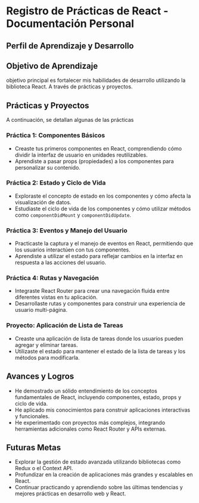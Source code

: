 # Registro de Prácticas de React - Documentación Personal

## Perfil de Aprendizaje y Desarrollo
 
## Objetivo de Aprendizaje

  objetivo principal es fortalecer mis habilidades de desarrollo utilizando la biblioteca React. A través de prácticas y proyectos.

## Prácticas y Proyectos

A continuación, se detallan algunas de las prácticas  

### Práctica 1: Componentes Básicos

- Creaste tus primeros componentes en React, comprendiendo cómo dividir la interfaz de usuario en unidades reutilizables.
- Aprendiste a pasar props (propiedades) a los componentes para personalizar su contenido.

### Práctica 2: Estado y Ciclo de Vida

- Exploraste el concepto de estado en los componentes y cómo afecta la visualización de datos.
- Estudiaste el ciclo de vida de los componentes y cómo utilizar métodos como `componentDidMount` y `componentDidUpdate`.

### Práctica 3: Eventos y Manejo del Usuario

- Practicaste la captura y el manejo de eventos en React, permitiendo que los usuarios interactúen con tus componentes.
- Aprendiste a utilizar el estado para reflejar cambios en la interfaz en respuesta a las acciones del usuario.

### Práctica 4: Rutas y Navegación

- Integraste React Router para crear una navegación fluida entre diferentes vistas en tu aplicación.
- Desarrollaste rutas y componentes para construir una experiencia de usuario multi-página.

### Proyecto: Aplicación de Lista de Tareas

- Creaste una aplicación de lista de tareas donde los usuarios pueden agregar y eliminar tareas.
- Utilizaste el estado para mantener el estado de la lista de tareas y los métodos para modificarla.

 
## Avances y Logros

- He demostrado un sólido entendimiento de los conceptos fundamentales de React, incluyendo componentes, estado, props y ciclo de vida.
- He aplicado mis conocimientos para construir aplicaciones interactivas y funcionales.
- He experimentado con proyectos más complejos, integrando herramientas adicionales como React Router y APIs externas.

## Futuras Metas

- Explorar la gestión de estado avanzada utilizando bibliotecas como Redux o el Context API.
- Profundizar en la creación de aplicaciones más grandes y escalables en React.
- Continuar practicando y aprendiendo sobre las últimas tendencias y mejores prácticas en desarrollo web y React.

 
